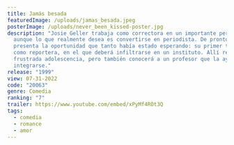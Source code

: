 ```yaml
---
title: Jamás besada
featuredImage: /uploads/jamas_besada.jpeg
posterImage: /uploads/never_been_kissed-poster.jpg
description: "Josie Geller trabaja como correctora en un importante periódico,
  aunque lo que realmente desea es convertirse en periodista. De pronto se le
  presenta la oportunidad que tanto había estado esperando: su primer trabajo
  como reportera, en el que deberá infiltrarse en un instituto. Allí revivirá su
  frustrada adolescencia, pero también conocerá a un profesor que la ayudará a
  integrarse."
release: "1999"
view: 07-31-2022
code: "20063"
genre: Comedia
ranking: "7"
trailer: https://www.youtube.com/embed/xPyMf4ROt3Q
tags:
  - comedia
  - romance
  - amor
---
```

